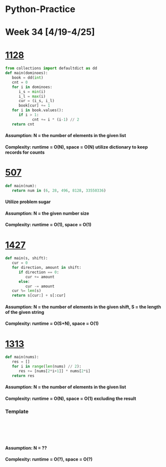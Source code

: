 # Python-Practice

# Week 34 [4/19-4/25]

# [1128](https://leetcode.com/problems/number-of-equivalent-domino-pairs/)
```python
from collections import defaultdict as dd
def main(dominoes):
   book = dd(int)
   cnt = 0
   for i in dominoes:
      i_s = min(i)
      i_l = max(i)
      cur = (i_s, i_l)
      book[cur] += 1
   for i in book.values():
      if i > 1:
            cnt += i * (i-1) // 2
   return cnt
```
#### Assumption: N = the number of elements in the given list
#### Complexity: runtime = O(N), space = O(N) utilize dictionary to keep records for counts

# [507](https://leetcode.com/problems/perfect-number/)
```python
def main(num):
   return num in (6, 28, 496, 8128, 33550336)
```
#### Utilize problem sugar
#### Assumption: N = the given number size
#### Complexity: runtime = O(1), space = O(1)

# [1427](https://leetcode.com/problems/perform-string-shifts/)
```python
def main(s, shift):
   cur = 0
   for direction, amount in shift:
      if direction == 0:
         cur += amount
      else:
         cur -= amount
   cur %= len(s)
   return s[cur:] + s[:cur]
```
#### Assumption: N = the number of elements in the given shift, S = the length of the given string
#### Complexity: runtime = O(S+N), space = O(1)

# [1313](https://leetcode.com/problems/decompress-run-length-encoded-list/)
```python
def main(nums):
   res = []
   for i in range(len(nums) // 2):
      res += [nums[2*i+1]] * nums[2*i]
   return res
```
#### Assumption: N = the number of elements in the given list
#### Complexity: runtime = O(N), space = O(1) excluding the result

### Template
# []()
```sql
```

# []()
```python
```
#### Assumption: N = ??
#### Complexity: runtime = O(?), space = O(?)